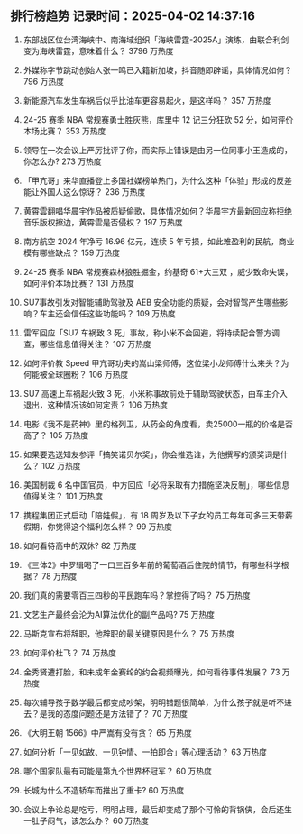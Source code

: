 
## 排行榜趋势 记录时间：2025-04-02 14:37:16
  
  1. 东部战区位台湾海峡中、南海域组织「海峡雷霆-2025A」演练，由联合利剑变为海峡雷霆，意味着什么？ 3796 万热度
    
  2. 外媒称字节跳动创始人张一鸣已入籍新加坡，抖音随即辟谣，具体情况如何？ 796 万热度
    
  3. 新能源汽车发生车祸后似乎比油车更容易起火，是这样吗？ 357 万热度
    
  4. 24-25 赛季 NBA 常规赛勇士胜灰熊，库里中 12 记三分狂砍 52 分，如何评价本场比赛？ 353 万热度
    
  5. 领导在一次会议上严厉批评了你，而实际上错误是由另一位同事小王造成的，你怎么办? 273 万热度
    
  6. 「甲亢哥」来华直播登上多国社媒榜单热门，为什么这种「体验」形成的反差能让外国人这么惊讶？ 236 万热度
    
  7. 黄霄雲翻唱华晨宇作品被质疑偷歌，具体情况如何？华晨宇方最新回应称拒绝音乐版权擦边，黄霄雲是否侵权？ 197 万热度
    
  8. 南方航空 2024 年净亏 16.96 亿元，连续 5 年亏损，如此难盈利的民航，商业模有哪些缺点？ 159 万热度
    
  9. 24-25 赛季 NBA 常规赛森林狼胜掘金，约基奇 61+大三双 ，威少致命失误，如何评价本场比赛？ 131 万热度
    
  10. SU7事故引发对智能辅助驾驶及 AEB 安全功能的质疑，会对智驾产生哪些影响？车主还会信任这些功能吗？ 109 万热度
    
  11. 雷军回应「SU7 车祸致 3 死」事故，称小米不会回避，将持续配合警方调查，哪些信息值得关注？ 107 万热度
    
  12. 如何评价教 Speed 甲亢哥功夫的嵩山梁师傅，这位梁小龙师傅什么来头？为何能被全球圈粉？ 106 万热度
    
  13. SU7 高速上车祸起火致 3 死，小米称事故前处于辅助驾驶状态，由车主介入退出，这种情况该如何定责？ 106 万热度
    
  14. 电影《我不是药神》里的格列卫，从药企的角度看，卖25000一瓶的价格是否高了？ 105 万热度
    
  15. 如果要选送知友参评「搞笑诺贝尔奖」，你会推选谁，为他撰写的颁奖词是什么？ 102 万热度
    
  16. 美国制裁 6 名中国官员，中方回应「必将采取有力措施坚决反制」，哪些信息值得关注？ 101 万热度
    
  17. 携程集团正式启动「陪娃假」，有 18 周岁及以下子女的员工每年可多三天带薪假期，你觉得这个福利怎么样？ 99 万热度
    
  18. 如何看待高中的双休? 82 万热度
    
  19. 《三体2》中罗辑喝了一口三百多年前的葡萄酒后住院的情节，有哪些科学根据？ 78 万热度
    
  20. 我们真的需要零百三四秒的平民跑车吗？掌控得了吗？ 75 万热度
    
  21. 文艺生产最终会沦为AI算法优化的副产品吗? 75 万热度
    
  22. 马斯克宣布将辞职，他辞职的最关键原因是什么？ 75 万热度
    
  23. 如何评价杜飞？ 74 万热度
    
  24. 金秀贤遭打脸，和未成年金赛纶的约会视频曝光，如何看待事件发展？ 73 万热度
    
  25. 每次辅导孩子数学最后都变成吵架，明明错题很简单，为什么孩子就是听不进去？是我的态度问题还是方法错了？ 70 万热度
    
  26. 《大明王朝 1566》中严嵩有没有贪？ 65 万热度
    
  27. 如何分析「一见如故、一见钟情、一拍即合」等心理活动？ 63 万热度
    
  28. 哪个国家队最有可能是第九个世界杯冠军？ 60 万热度
    
  29. 长城为什么不造轿车而推出了重卡? 60 万热度
    
  30. 会议上争论总是吃亏，明明占理，最后却变成了那个可怜的背锅侠，会后还生一肚子闷气，该怎么办？ 60 万热度
    